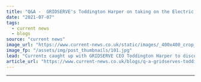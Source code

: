 ```yaml
---
title: "Q&A -  GRIDSERVE's Toddington Harper on taking on the Electric Highway"
date: "2021-07-07"
tags: 
  - current news
  - blogs
source: "current news"
image_url: "https://www.current-news.co.uk/static/images/_400x400_crop_center-center/Gridserve-partners-Ecotricity-image-GRIDSERVE.jpg"
image_fp: "/assets/img/post_thumbnails/101.jpg"
lead: "​Current± caught up with GRIDSERVE CEO Toddington Harper to discuss the acquisition, the funding required for its next steps and how the company is navigating the 'real challenges' of COVID-19 and Brexit."
article_url: "https://www.current-news.co.uk/blogs/q-a-gridserves-toddington-harper-on-taking-on-the-electric-highway?utm_source=rss-feeds&utm_medium=rss&utm_campaign=rss"
---
```


---
